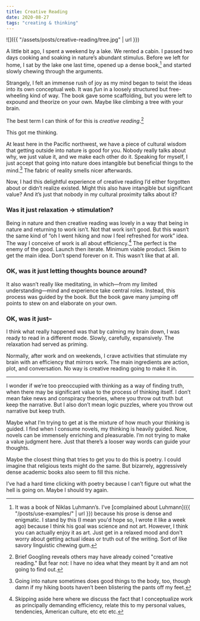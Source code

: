 ```yaml
---
title: Creative Reading
date: 2020-08-27
tags: "creating & thinking"
---
```


![]({{ "/assets/posts/creative-reading/tree.jpg" | url }})

A little bit ago, I spent a weekend by a lake. We rented a cabin. I passed two days cooking and soaking in nature’s abundant stimulus. Before we left for home, I sat by the lake one last time, opened up a dense book,[^1] and started slowly chewing through the arguments.

Strangely, I felt an immense rush of joy as my mind began to twist the ideas into its own conceptual web. It was _fun_ in a loosely structured but free-wheeling kind of way. The book gave some scaffolding, but you were left to expound and theorize on your own.  Maybe like climbing a tree with your brain.

The best term I can think of for this is _creative reading_.[^2]

This got me thinking.

At least here in the Pacific northwest, we have a piece of cultural wisdom that getting outside into nature is good for you. Nobody really talks about why, we just value it, and we make each other do it. Speaking for myself, I just accept that going into nature does intangible but beneficial things to the mind.[^3] The fabric of reality smells nicer afterwards.

Now, I had this delightful experience of creative reading I’d either forgotten about or didn’t realize existed.  Might this also have intangible but significant value? And it’s just that nobody in my cultural proximity talks about it?

### Was it just relaxation &rarr; stimulation?

Being in nature and then creative reading was lovely in a way that being in nature and returning to work isn’t. Not that work isn’t good. But this wasn’t the same kind of “oh I went hiking and now I feel refreshed for work” idea. The way I conceive of work is all about efficiency.[^4] The perfect is the enemy of the good. Launch then iterate. Minimum viable product. Skim to get the main idea. Don’t spend forever on it. This wasn't like that at all.

### OK, was it just letting thoughts bounce around?

It also wasn’t really like meditating, in which—from my limited understanding—mind and experience take central roles. Instead, this process was guided by the book. But the book gave many jumping off points to stew on and elaborate on your own.

### OK, was it just–

I think what really happened was that by calming my brain down, I was ready to read in a different mode. Slowly, carefully, expansively. The relaxation had served as priming.

Normally, after work and on weekends, I crave activities that stimulate my brain with an efficiency that mirrors work. The main ingredients are action, plot, and conversation. No way is creative reading going to make it in.

---

I wonder if we’re too preoccupied with thinking as a way of finding truth, when there may be significant value to the process of thinking itself. I don’t mean fake news and conspiracy theories, where you throw out truth but keep the narrative. But I also don’t mean logic puzzles, where you throw out narrative but keep truth.

Maybe what I’m trying to get at is the mixture of how much your thinking is guided. I find when I consume novels, my thinking is heavily guided. Now, novels can be immensely enriching and pleasurable. I’m not trying to make a value judgment here. Just that there’s a looser way words can guide your thoughts.

Maybe the closest thing that tries to get you to do this is poetry. I could imagine that religious texts might do the same. But bizarrely, aggressively dense academic books also seem to fill this niche.

I’ve had a hard time clicking with poetry because I can’t figure out what the hell is going on. Maybe I should try again.

[^1]:	It was a book of Niklas Luhmann’s. I’ve [complained about Luhmann]({{ "/posts/use-examples/" | url }}) because his prose is dense and enigmatic. I stand by this (I mean you'd hope so, I wrote it like a week ago) because I think his goal was science and not art. However, I think you can actually enjoy it as art. Just get in a relaxed mood and don't worry about getting actual ideas or truth out of the writing. Sort of like savory linguistic chewing gum.

[^2]:	Brief Googling reveals others may have already coined "creative reading." But fear not: I have no idea what they meant by it and am not going to find out.

[^3]:	Going into nature sometimes does good things to the body, too, though damn if my hiking boots haven’t been blistering the pants off my feet.

[^4]:	Skipping aside here where we discuss the fact that I conceptualize work as principally demanding efficiency, relate this to my personal values, tendencies, American culture, etc etc etc.
